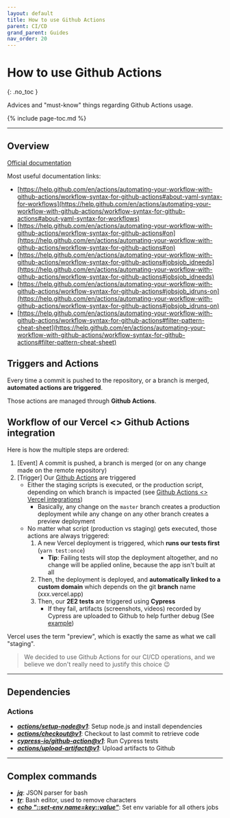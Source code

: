 ```yaml
---
layout: default
title: How to use Github Actions
parent: CI/CD
grand_parent: Guides
nav_order: 20
---
```


# How to use Github Actions
{: .no_toc }

<div class="code-example" markdown="1">
Advices and "must-know" things regarding Github Actions usage.
</div>

{% include page-toc.md %}

---

## Overview

[Official documentation](https://help.github.com/en/actions/automating-your-workflow-with-github-actions)

Most useful documentation links:
- [https://help.github.com/en/actions/automating-your-workflow-with-github-actions/workflow-syntax-for-github-actions#about-yaml-syntax-for-workflows](https://help.github.com/en/actions/automating-your-workflow-with-github-actions/workflow-syntax-for-github-actions#about-yaml-syntax-for-workflows)
- [https://help.github.com/en/actions/automating-your-workflow-with-github-actions/workflow-syntax-for-github-actions#on](https://help.github.com/en/actions/automating-your-workflow-with-github-actions/workflow-syntax-for-github-actions#on)
- [https://help.github.com/en/actions/automating-your-workflow-with-github-actions/workflow-syntax-for-github-actions#jobsjob_idneeds](https://help.github.com/en/actions/automating-your-workflow-with-github-actions/workflow-syntax-for-github-actions#jobsjob_idneeds)
- [https://help.github.com/en/actions/automating-your-workflow-with-github-actions/workflow-syntax-for-github-actions#jobsjob_idruns-on](https://help.github.com/en/actions/automating-your-workflow-with-github-actions/workflow-syntax-for-github-actions#jobsjob_idruns-on)
- [https://help.github.com/en/actions/automating-your-workflow-with-github-actions/workflow-syntax-for-github-actions#filter-pattern-cheat-sheet](https://help.github.com/en/actions/automating-your-workflow-with-github-actions/workflow-syntax-for-github-actions#filter-pattern-cheat-sheet)

## Triggers and Actions

Every time a commit is pushed to the repository, or a branch is merged, **automated actions are triggered**.

Those actions are managed through **Github Actions**.

## Workflow of our Vercel <> Github Actions integration

Here is how the multiple steps are ordered:

1. [Event] A commit is pushed, a branch is merged (or on any change made on the remote repository)
1. [Trigger] Our [Github Actions](./.github/workflows) are triggered
    - Either the staging scripts is executed, or the production script, depending on which branch is impacted (see [Github Actions <> Vercel integrations](../guides/ci-cd/setup-github-actions))
        - Basically, any change on the `master` branch creates a production deployment while any change on any other branch creates a preview deployment
    - No matter what script (production vs staging) gets executed, those actions are always triggered:
        1. A new Vercel deployment is triggered, which **runs our tests first** (`yarn test:once`)
            - **Tip**: Failing tests will stop the deployment altogether, and no change will be applied online, because the app isn't built at all
        1. Then, the deployment is deployed, and **automatically linked to a custom domain** which depends on the git **branch** name (xxx.vercel.app)
        1. Then, our **2E2 tests** are triggered using **Cypress**
            - If they fail, artifacts (screenshots, videos) recorded by Cypress are uploaded to Github to help further debug (See [example](https://github.com/UnlyEd/next-right-now/runs/474607960))

Vercel uses the term "preview", which is exactly the same as what we call "staging".

> We decided to use Github Actions for our CI/CD operations, and we believe we don't really need to justify this choice :wink:

---

## Dependencies

### Actions
* _**[actions/setup-node@v1](https://github.com/actions/setup-node)**_:
    Setup node.js and install dependencies
* _**[actions/checkout@v1](https://github.com/cypress-io/github-action)**_:
    Checkout to last commit to retrieve code
* _**[cypress-io/github-action@v1](https://github.com/cypress-io/github-action)**_:
    Run Cypress tests
* _**[actions/upload-artifact@v1](https://help.github.com/en/actions/automating-your-workflow-with-github-actions/persisting-workflow-data-using-artifacts)**_:
    Upload artifacts to Github

---

## Complex commands
* _**[jq](https://cameronnokes.com/blog/working-with-json-in-bash-using-jq/)**_:
    JSON parser for bash
* _**[tr](http://linuxcommand.org/lc3_man_pages/tr1.html)**_:
    Bash editor, used to remove characters
* _**[echo "::set-env name=key::value"](https://help.github.com/en/actions/automating-your-workflow-with-github-actions/development-tools-for-github-actions)**_:
    Set env variable for all others jobs
